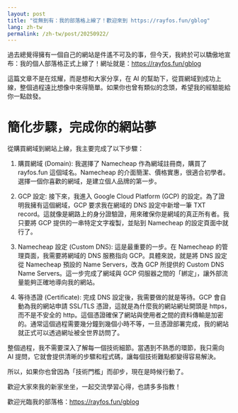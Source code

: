 ```yaml
---
layout: post
title: "從無到有：我的部落格上線了！歡迎來到 https://rayfos.fun/gblog"
lang: zh-tw
permalink: /zh-tw/post/20250922/
---
```

過去總覺得擁有一個自己的網站是件遙不可及的事，但今天，我終於可以驕傲地宣布：我的個人部落格正式上線了！網址就是：https://rayfos.fun/gblog

這篇文章不是在炫耀，而是想和大家分享，在 AI 的幫助下，從買網域到成功上線，整個過程遠比想像中來得簡單。如果你也曾有類似的念頭，希望我的經驗能給你一點啟發。

# 簡化步驟，完成你的網站夢

從購買網域到網站上線，我主要完成了以下步驟：

1. 購買網域 (Domain): 我選擇了 Namecheap 作為網域註冊商，購買了 rayfos.fun 這個域名。Namecheap 的介面簡潔、價格實惠，很適合初學者。選擇一個你喜歡的網域，是建立個人品牌的第一步。

2. GCP 設定: 接下來，我進入 Google Cloud Platform (GCP) 的設定。為了證明我擁有這個網域，GCP 要求我在網域的 DNS 設定中新增一筆 TXT record。這就像是網路上的身分證驗證，用來確保你是網域的真正所有者。我只要將 GCP 提供的一串特定文字複製，並貼到 Namecheap 的設定頁面中就行了。

3. Namecheap 設定 (Custom DNS): 這是最重要的一步。在 Namecheap 的管理頁面，我需要將網域的 DNS 服務指向 GCP。具體來說，就是將 DNS 設定從 Namecheap 預設的 Name Servers，改為 GCP 所提供的 Custom DNS Name Servers。這一步完成了網域與 GCP 伺服器之間的「綁定」，讓外部流量能夠正確地導向我的網站。

4. 等待憑證 (Certificate): 完成 DNS 設定後，我需要做的就是等待。GCP 會自動為我的網站申請 SSL/TLS 憑證，這就是為什麼我的網站網址開頭是 https，而不是不安全的 http。這個憑證確保了網站與使用者之間的資料傳輸是加密的。通常這個過程需要幾分鐘到幾個小時不等，一旦憑證部署完成，我的網站就正式可以透過網址被全世界訪問了。

整個過程，我不需要深入了解每一個技術細節。當遇到不熟悉的環節，我只需向 AI 提問，它就會提供清晰的步驟和程式碼，讓每個技術難點都變得容易解決。

所以，如果你也曾因為「技術門檻」而卻步，現在是時候行動了。

歡迎大家來我的新家坐坐，一起交流學習心得，也請多多指教！

歡迎光臨我的部落格：https://rayfos.fun/gblog